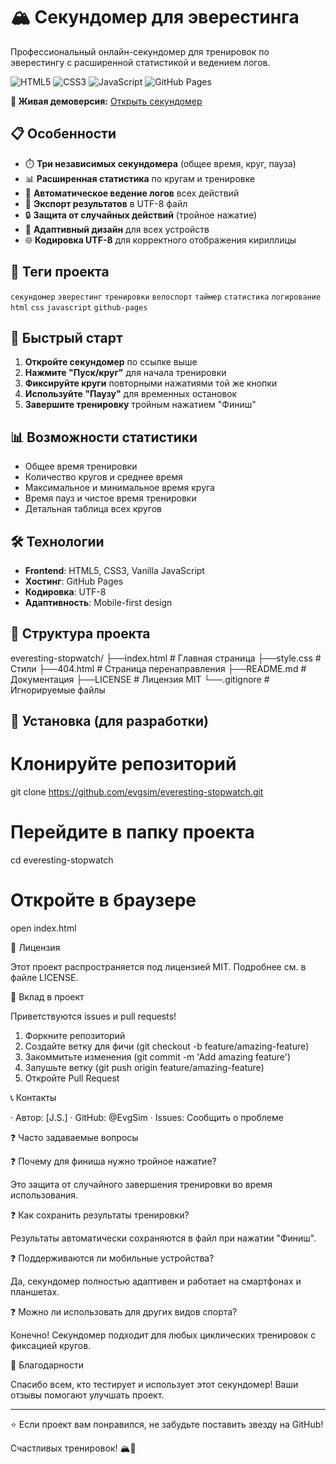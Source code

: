 # 🏔️ Секундомер для эверестинга

Профессиональный онлайн-секундомер для тренировок по эверестингу с расширенной статистикой и ведением логов.

![HTML5](https://img.shields.io/badge/HTML5-E34F26?style=for-the-badge&logo=html5&logoColor=white)
![CSS3](https://img.shields.io/badge/CSS3-1572B6?style=for-the-badge&logo=css3&logoColor=white)
![JavaScript](https://img.shields.io/badge/JavaScript-F7DF1E?style=for-the-badge&logo=javascript&logoColor=black)
![GitHub Pages](https://img.shields.io/badge/GitHub%20Pages-222222?style=for-the-badge&logo=githubpages&logoColor=white)

**🚀 Живая демоверсия:** [Открыть секундомер](https://ваш_username.github.io/everesting-stopwatch)

## 📋 Особенности

- ⏱️ **Три независимых секундомера** (общее время, круг, пауза)
- 📊 **Расширенная статистика** по кругам и тренировке
- 📝 **Автоматическое ведение логов** всех действий
- 💾 **Экспорт результатов** в UTF-8 файл
- 🔒 **Защита от случайных действий** (тройное нажатие)
- 📱 **Адаптивный дизайн** для всех устройств
- 🌐 **Кодировка UTF-8** для корректного отображения кириллицы

## 🎯 Теги проекта

`секундомер` `эверестинг` `тренировки` `велоспорт` `таймер` `статистика` `логирование` `html` `css` `javascript` `github-pages`

## 🚀 Быстрый старт

1. **Откройте секундомер** по ссылке выше
2. **Нажмите "Пуск/круг"** для начала тренировки
3. **Фиксируйте круги** повторными нажатиями той же кнопки
4. **Используйте "Паузу"** для временных остановок
5. **Завершите тренировку** тройным нажатием "Финиш"

## 📊 Возможности статистики

- Общее время тренировки
- Количество кругов и среднее время
- Максимальное и минимальное время круга
- Время пауз и чистое время тренировки
- Детальная таблица всех кругов

## 🛠️ Технологии

- **Frontend**: HTML5, CSS3, Vanilla JavaScript
- **Хостинг**: GitHub Pages
- **Кодировка**: UTF-8
- **Адаптивность**: Mobile-first design

## 📁 Структура проекта

everesting-stopwatch/ ├──index.html          # Главная страница 
├──style.css           # Стили ├──404.html           # Страница перенаправления ├──README.md          # Документация 
├──LICENSE            # Лицензия MIT 
└──.gitignore         # Игнорируемые файлы


## 🔧 Установка (для разработки)

# Клонируйте репозиторий
git clone https://github.com/evgsim/everesting-stopwatch.git

# Перейдите в папку проекта
cd everesting-stopwatch

# Откройте в браузере
open index.html


📄 Лицензия

Этот проект распространяется под лицензией MIT. Подробнее см. в файле LICENSE.

🤝 Вклад в проект

Приветствуются issues и pull requests!

1. Форкните репозиторий
2. Создайте ветку для фичи (git checkout -b feature/amazing-feature)
3. Закоммитьте изменения (git commit -m 'Add amazing feature')
4. Запушьте ветку (git push origin feature/amazing-feature)
5. Откройте Pull Request

📞 Контакты

· Автор: [J.S.]
· GitHub: @EvgSim
· Issues: Сообщить о проблеме

❓ Часто задаваемые вопросы

❓ Почему для финиша нужно тройное нажатие?

Это защита от случайного завершения тренировки во время использования.

❓ Как сохранить результаты тренировки?

Результаты автоматически сохраняются в файл при нажатии "Финиш".

❓ Поддерживаются ли мобильные устройства?

Да, секундомер полностью адаптивен и работает на смартфонах и планшетах.

❓ Можно ли использовать для других видов спорта?

Конечно! Секундомер подходит для любых циклических тренировок с фиксацией кругов.

🎉 Благодарности

Спасибо всем, кто тестирует и использует этот секундомер! Ваши отзывы помогают улучшать проект.

---

⭐ Если проект вам понравился, не забудьте поставить звезду на GitHub!

Счастливых тренировок! 🏔️💪